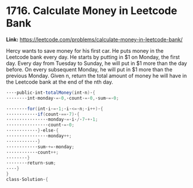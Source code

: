 # 1716. Calculate Money in Leetcode Bank

**Link:** https://leetcode.com/problems/calculate-money-in-leetcode-bank/

Hercy wants to save money for his first car. He puts money in the Leetcode bank every day. He starts by putting in $1 on Monday, the first day. Every day from Tuesday to Sunday, he will put in $1 more than the day before. On every subsequent Monday, he will put in $1 more than the previous Monday. Given n, return the total amount of money he will have in the Leetcode bank at the end of the nth day.

```java
·‌·‌·‌·‌public·‌int·‌totalMoney(int·‌n)·‌{
·‌·‌·‌·‌·‌·‌·‌·‌int·‌monday·‌=·‌0,·‌count·‌=·‌0,·‌sum·‌=·‌0;

·‌·‌·‌·‌·‌·‌·‌·‌for(int·‌i·‌=·‌1;·‌i·‌<=·‌n;·‌i++)·‌{
·‌·‌·‌·‌·‌·‌·‌·‌·‌·‌·‌·‌if(count·‌==·‌7)·‌{
·‌·‌·‌·‌·‌·‌·‌·‌·‌·‌·‌·‌·‌·‌·‌·‌monday·‌=·‌i·‌/·‌7·‌+·‌1;
·‌·‌·‌·‌·‌·‌·‌·‌·‌·‌·‌·‌·‌·‌·‌·‌count·‌=·‌0;
·‌·‌·‌·‌·‌·‌·‌·‌·‌·‌·‌·‌}·‌else·‌{
·‌·‌·‌·‌·‌·‌·‌·‌·‌·‌·‌·‌·‌·‌·‌·‌monday++;
·‌·‌·‌·‌·‌·‌·‌·‌·‌·‌·‌·‌}
·‌·‌·‌·‌·‌·‌·‌·‌·‌·‌·‌·‌sum·‌+=·‌monday;
·‌·‌·‌·‌·‌·‌·‌·‌·‌·‌·‌·‌count++;
·‌·‌·‌·‌·‌·‌·‌·‌}
·‌·‌·‌·‌·‌·‌·‌·‌return·‌sum;
·‌·‌·‌·‌}
}
class·‌Solution·‌{
```
